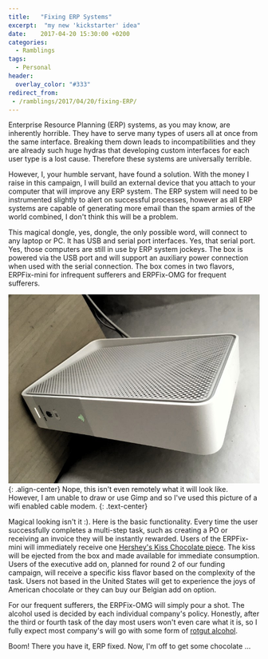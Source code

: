 ```yaml
---
title:   "Fixing ERP Systems"
excerpt:  "my new 'kickstarter' idea"
date:    2017-04-20 15:30:00 +0200
categories:
  - Ramblings
tags:
  - Personal
header:
  overlay_color: "#333"
redirect_from:
 - /ramblings/2017/04/20/fixing-ERP/
---
```


Enterprise Resource Planning (ERP) systems, as you may know, are inherently horrible.  They have to serve many types of users all at once from the same interface.  Breaking them down leads to incompatibilities and they are already such huge hydras that developing custom interfaces for each user type is a lost cause.  Therefore these systems are universally terrible.

However, I, your humble servant, have found a solution.  With the money I raise in this campaign, I will build an external device that you attach to your computer that will improve any ERP system.  The ERP system will need to be instrumented slightly to alert on successful processes, however as all ERP systems are capable of generating more email than the spam armies of the world combined, I don't think this will be a problem.

This magical dongle, yes, dongle, the only possible word, will connect to any laptop or PC.  It has USB and serial port interfaces.  Yes, that serial port.  Yes, those computers are still in use by ERP system jockeys.  The box is powered via the USB port and will support an auxiliary power connection when used with the serial connection.  The box comes in two flavors, ERPFix-mini for infrequent sufferers and ERPFix-OMG for frequent sufferers.

![No, it isn't a cheese grater.](/img/2016/newhotness/modem.jpg){: .align-center}
 Nope, this isn't even remotely what it will look like.  However, I am unable to draw or use Gimp and so I've used this picture of a wifi enabled cable modem.
{: .text-center}

Magical looking isn't it :).  Here is the basic functionality.  Every time the user successfully completes a multi-step task, such as creating a PO or receiving an invoice they will be instantly rewarded.  Users of the ERPFix-mini will immediately receive one [Hershey's Kiss Chocolate piece](https://en.wikipedia.org/wiki/Hershey%27s_Kisses).  The kiss will be ejected from the box and made available for immediate consumption.  Users of the executive add on, planned for round 2 of our funding campaign, will receive a specific kiss flavor based on the complexity of the task.  Users not based in the United States will get to experience the joys of American chocolate or they can buy our Belgian add on option.

For our frequent sufferers, the ERPFix-OMG will simply pour a shot.  The alcohol used is decided by each individual company's policy.  Honestly, after the third or fourth task of the day most users won't even care what it is, so I fully expect most company's will go with some form of [rotgut alcohol](https://en.wikipedia.org/wiki/Fusel_alcohol).

Boom!  There you have it, ERP fixed.  Now, I'm off to get some chocolate ...
